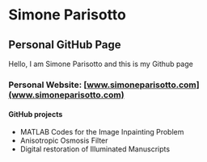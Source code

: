 # Simone Parisotto
## Personal GitHub Page

Hello, I am Simone Parisotto and this is my Github page

### Personal Website: [www.simoneparisotto.com](www.simoneparisotto.com)

#### GitHub projects
* MATLAB Codes for the Image Inpainting Problem
* Anisotropic Osmosis Filter
* Digital restoration of Illuminated Manuscripts
